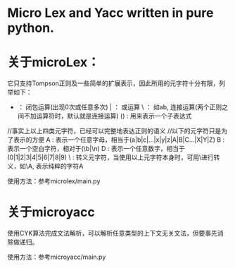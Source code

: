 Micro Lex and Yacc written in pure python.
====================================================

关于microLex：
============
它只支持Tompson正则及一些简单的扩展表示，因此所用的元字符十分有限，列举如下：

* ： 闭包运算(出现0次或任意多次)
| ： 或运算
\ ： 如ab, 连接运算(两个正则之间不加运算符时，默认就是连接运算)
() : 用来表示一个子表达式

//事实上以上四类元字符，已经可以完整地表达正则的语义
//以下的元字符只是为了表示的方便
A : 表示一个任意字母，相当于(a|b|c|...|x|y|z|A|B|C...|X|Y|Z)
B : 表示一个空白字符，相对于(\b|\n)
D : 表示一个任意数字，相当于(0|1|2|3|4|5|6|7|8|9)
\ : 转义元字符，当使用以上元字符本身时，可用\进行转义，如\A, 表示纯粹的字符A

使用方法：参考microlex/main.py


关于microyacc
=============
使用CYK算法完成文法解析，可以解析任意类型的上下文无关文法，但要事先消除做递归。

使用方法：参考microyacc/main.py
